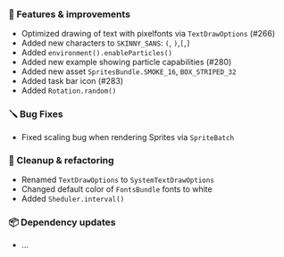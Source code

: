 ### 🚀 Features & improvements

- Optimized drawing of text with pixelfonts via `TextDrawOptions` (#266)
- Added new characters to `SKINNY_SANS`: `(`, `)`,`[`,`]`
- Added `environment().enableParticles()`
- Added new example showing particle capabilities (#280)
- Added new asset `SpritesBundle.SMOKE_16`, `BOX_STRIPED_32`
- Added task bar icon (#283)
- Added `Rotation.random()`

### 🪛 Bug Fixes

- Fixed scaling bug when rendering Sprites via `SpriteBatch`

### 🧽 Cleanup & refactoring

- Renamed `TextDrawOptions` to `SystemTextDrawOptions`
- Changed default color of `FontsBundle`  fonts to white
- Added `Sheduler.interval()`

### 📦 Dependency updates

- ...